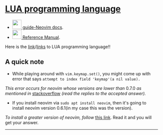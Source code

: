 # <ins>LUA programming language</ins>

* [<img width="30px" src="https://cdn.jsdelivr.net/gh/devicons/devicon/icons/lua/lua-original-wordmark.svg"/> guide\-Neovim docs](https://neovim.io/doc/user/lua-guide.html).
* [<img width="30px" src="https://cdn.jsdelivr.net/gh/devicons/devicon/icons/lua/lua-original-wordmark.svg"/> Reference Manual](https://www.lua.org/manual/5.4/).

Here is the [link](https://www.youtube.com/playlist?list=PLYBJzqz8zpWavt37pA6NANJTGStIHpybU)/[links](https://www.youtube.com/playlist?list=PLxgtJR7f0RBKGid7F2dfv7qc-xWwSee2O) to LUA programming language!!

## A quick note
* While playing around with `vim.keymap.set()`, you might come up with error that says `attempt to index field 'keymap'(a nil value).`

_This error occurs for neovim whose versions are lower than_ $0.7.0$ _as mentioned in_ [stackoverflow](https://stackoverflow.com/questions/76150953/neovim-cant-find-keymap-a-nil-value) _(read the replies to the accepted answer)._

* If you install neovim via `sudo apt install neovim`, then it's going to install neovim version $0.6.1$(in my case this was the version).

_To install a greater version of neovim, follow_ [this link](https://linuxtldr.com/installing-neovim/#:~:text=So%2C%20when%20you%E2%80%99re%20ready%2C%20open%20your%20terminal%20and,pacman%20-S%20neovim%20%23For%20Arch%2C%20Manjaro%2C%20EndeavourOS%2C%20etc.). Read it and you will get your answer.

---
